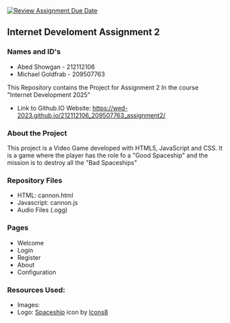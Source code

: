 [![Review Assignment Due Date](https://classroom.github.com/assets/deadline-readme-button-22041afd0340ce965d47ae6ef1cefeee28c7c493a6346c4f15d667ab976d596c.svg)](https://classroom.github.com/a/C1S6S1cK)
## Internet Develoment Assignment 2
### Names and ID's
- Abed Showgan - 212112106
- Michael Goldfrab - 209507763
  
This Repository contains the Project for Assignment 2 In the course "Internet Development 2025" <br>

- Link to Github.IO Website: https://wed-2023.github.io/212112106_209507763_assignment2/

### About the Project 
 This project is a Video Game developed with HTML5, JavaScript and CSS. 
It is a game where the player has the role fo a "Good Spaceship" and the mission is to destroy all the "Bad Spaceships"
### Repository Files
- HTML: cannon.html
- Javascript: cannon.js
- Audio Files (.ogg)
  
### Pages 
- Welcome
- Login
- Register
- About
- Configuration


### Resources Used: 
- Images: 
 - Logo: <a target="_blank" href="https://icons8.com/icon/nk8Hk3SpKo7g/spaceship">Spaceship</a> icon by <a target="_blank" href="https://icons8.com">Icons8</a>